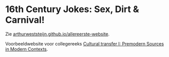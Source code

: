 # 16th Century Jokes: Sex, Dirt & Carnival!

Zie [arthurweststeijn.github.io/allereerste-website](https://arthurweststeijn.github.io/allereerste-website/).

Voorbeeldwebsite voor collegereeks <a href="https://osiris.uu.nl/osiris_student_uuprd/OnderwijsCatalogusSelect.do?selectie=cursus&collegejaar=2020&taal=nl&cursus=GKRMV17021">Cultural transfer I:
Premodern Sources in Modern Contexts</a>.
